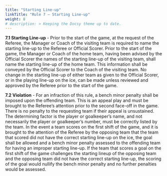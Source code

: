 ```yaml
---
title: "Starting Line-up"
linkTitle: "Rule 7 – Starting Line-up"
weight: 8
# description: > Keeping the Docsy theme up to date.
---
```


**7.1 Starting Line-up** - Prior to the start of the game, at the request of the Referee, the Manager or Coach of the visiting team is required to name the starting line-up to the Referee or Official Scorer.
Prior to the start of the game, the Manager or Coach of the home team, having been advised by the Official Scorer the names of the starting line-up of the visiting team, shall name the starting line-up of the home team. This information shall be conveyed by the Official Scorer to the Coach of the visiting team.
No change in the starting line-up of either team as given to the Official Scorer, or in the playing line-up on the ice, can be made unless reviewed and approved by the Referee prior to the start of the game.

**7.2 Violation** - For an infraction of this rule, a bench minor penalty shall be imposed upon the offending team. This is an appeal play and must be brought to the Referee’s attention prior to the second face-off in the game. There is no penalty to the requesting team if their appeal is unsustained. The determining factor is the player or goalkeeper’s name, and not necessarily the player or goalkeeper’s number, must be correctly listed by the team.
In the event a team scores on the first shift of the game, and it is brought to the attention of the Referee by the opposing team that the team that scored did not have the correct starting line-up on the ice, the goal shall be allowed and a bench minor penalty assessed to the offending team for having an improper starting line-up. If the team that scores a goal on the first shift of the game challenges the starting lineup of the opposing team and the opposing team did not have the correct starting line-up, the scoring of the goal would nullify the bench minor penalty and no further penalties would be assessed.

